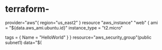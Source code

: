 # terraform-
provider="aws"{
region="us_east2"
}
resource "aws_instance" "web" {
  ami           = "${data.aws_ami.ubuntu.id}"
  instance_type = "t2.micro"

  tags = {
    Name = "HelloWorld"
  }
}
resource="aws_security_group"(public subnet1)
data="$(

